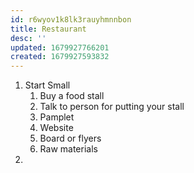 ```yaml
---
id: r6wyov1k8lk3rauyhmnnbon
title: Restaurant
desc: ''
updated: 1679927766201
created: 1679927593832
---
```



1. Start Small
   1. Buy a food stall
   2. Talk to person for putting your stall
   3. Pamplet
   4. Website
   5. Board or flyers
   6. Raw materials
2. 